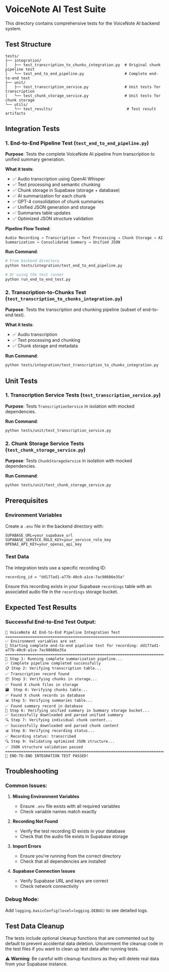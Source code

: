 # VoiceNote AI Test Suite

This directory contains comprehensive tests for the VoiceNote AI backend system.

## Test Structure

```
tests/
├── integration/
│   ├── test_transcription_to_chunks_integration.py  # Original chunk pipeline test
│   └── test_end_to_end_pipeline.py                  # Complete end-to-end test
├── unit/
│   ├── test_transcription_service.py                # Unit tests for transcription
│   └── test_chunk_storage_service.py                # Unit tests for chunk storage
└── utils/
    └── test_results/                                 # Test result artifacts
```

## Integration Tests

### 1. End-to-End Pipeline Test (`test_end_to_end_pipeline.py`)

**Purpose**: Tests the complete VoiceNote AI pipeline from transcription to unified summary generation.

**What it tests**:
- ✅ Audio transcription using OpenAI Whisper
- ✅ Text processing and semantic chunking
- ✅ Chunk storage in Supabase (storage + database)
- ✅ AI summarization for each chunk
- ✅ GPT-4 consolidation of chunk summaries
- ✅ Unified JSON generation and storage
- ✅ Summaries table updates
- ✅ Optimized JSON structure validation

**Pipeline Flow Tested**:
```
Audio Recording → Transcription → Text Processing → Chunk Storage → AI Summarization → Consolidated Summary → Unified JSON
```

**Run Command**:
```bash
# From backend directory
python tests/integration/test_end_to_end_pipeline.py

# Or using the test runner
python run_end_to_end_test.py
```

### 2. Transcription-to-Chunks Test (`test_transcription_to_chunks_integration.py`)

**Purpose**: Tests the transcription and chunking pipeline (subset of end-to-end test).

**What it tests**:
- ✅ Audio transcription
- ✅ Text processing and chunking
- ✅ Chunk storage and metadata

**Run Command**:
```bash
python tests/integration/test_transcription_to_chunks_integration.py
```

## Unit Tests

### 1. Transcription Service Tests (`test_transcription_service.py`)

**Purpose**: Tests `TranscriptionService` in isolation with mocked dependencies.

**Run Command**:
```bash
python tests/unit/test_transcription_service.py
```

### 2. Chunk Storage Service Tests (`test_chunk_storage_service.py`)

**Purpose**: Tests `ChunkStorageService` in isolation with mocked dependencies.

**Run Command**:
```bash
python tests/unit/test_chunk_storage_service.py
```

## Prerequisites

### Environment Variables
Create a `.env` file in the backend directory with:
```env
SUPABASE_URL=your_supabase_url
SUPABASE_SERVICE_ROLE_KEY=your_service_role_key
OPENAI_API_KEY=your_openai_api_key
```

### Test Data
The integration tests use a specific recording ID:
```
recording_id = "dd177ad1-a77b-40c0-a1ce-7ac98686e35a"
```

Ensure this recording exists in your Supabase `recordings` table with an associated audio file in the `recordings` storage bucket.

## Expected Test Results

### Successful End-to-End Test Output:
```
🧪 VoiceNote AI End-to-End Pipeline Integration Test
================================================================================
✅ Environment variables are set
🚀 Starting complete end-to-end pipeline test for recording: dd177ad1-a77b-40c0-a1ce-7ac98686e35a
================================================================================
📝 Step 1: Running complete summarization pipeline...
✅ Complete pipeline completed successfully
📋 Step 2: Verifying transcription table...
✅ Transcription record found
📦 Step 3: Verifying chunks in storage...
✅ Found X chunk files in storage
🗃️  Step 4: Verifying chunks table...
✅ Found X chunk records in database
📊 Step 5: Verifying summaries table...
✅ Found summary record in database
📄 Step 6: Verifying unified summary in Summary storage bucket...
✅ Successfully downloaded and parsed unified summary
🔍 Step 7: Verifying individual chunk content...
✅ Successfully downloaded and parsed chunk content
📊 Step 8: Verifying recording status...
✅ Recording status: transcribed
🔍 Step 9: Validating optimized JSON structure...
✅ JSON structure validation passed
================================================================================
🎉 END-TO-END INTEGRATION TEST PASSED!
```

## Troubleshooting

### Common Issues:

1. **Missing Environment Variables**
   - Ensure `.env` file exists with all required variables
   - Check variable names match exactly

2. **Recording Not Found**
   - Verify the test recording ID exists in your database
   - Check that the audio file exists in Supabase storage

3. **Import Errors**
   - Ensure you're running from the correct directory
   - Check that all dependencies are installed

4. **Supabase Connection Issues**
   - Verify Supabase URL and keys are correct
   - Check network connectivity

### Debug Mode:
Add `logging.basicConfig(level=logging.DEBUG)` to see detailed logs.

## Test Data Cleanup

The tests include optional cleanup functions that are commented out by default to prevent accidental data deletion. Uncomment the cleanup code in the test files if you want to clean up test data after running tests.

⚠️ **Warning**: Be careful with cleanup functions as they will delete real data from your Supabase instance.
